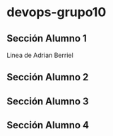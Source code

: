 # devops-grupo10

## Sección Alumno 1

Linea de Adrian Berriel

## Sección Alumno 2

## Sección Alumno 3

## Sección Alumno 4
